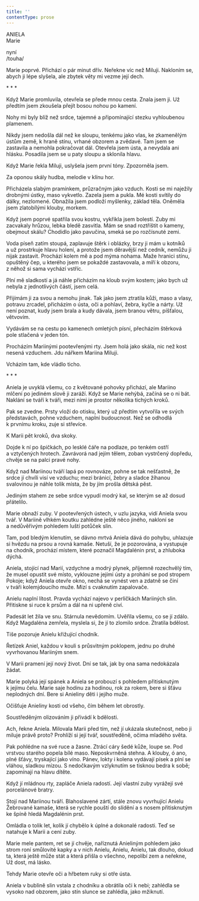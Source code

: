 ```yaml
---
title: ''
contentType: prose
---
```


ANIELA  
Marie

nyní  
/touha/

  

Marie poprvé. Přichází o pár minut dřív. Neřekne víc než Miluji. Nakloním se, abych ji lépe slyšela, ale zbytek věty mi vezme její dech.

\* \* \*

  

Když Marie promluvila, otevřela se přede mnou cesta. Znala jsem ji. Už předtím jsem zkoušela přejít bosou nohou po kamení.

Nohy mi byly blíž než srdce, tajemné a připomínající stezku vyhloubenou plamenem.

Nikdy jsem nedošla dál než ke sloupu, tenkému jako vlas, ke zkamenělým ústům země, k hraně stínu, vrhané obzorem a zvědavé. Tam jsem se zastavila a nemohla pokračovat dál. Otevřela jsem ústa, a nevydala ani hlásku. Posadila jsem se u paty sloupu a sklonila hlavu.

Když Marie řekla Miluji, uslyšela jsem první tóny. Zpozorněla jsem.

Za oponou skály hudba, melodie v klínu hor.

Přicházela slabým pramínkem, průzračným jako vzduch. Kosti se mi naježily drobnými ústky, maso vykvetlo. Zazela jsem a pukla. Mé kosti svítily do dálky, nezlomené. Obnažila jsem podloží myšlenky, základ těla. Oněměla jsem zlatobílými klouby, morkem.

Když jsem poprvé spatřila svou kostru, vykřikla jsem bolestí. Zuby mi zacvakaly hrůzou, lebka bledě zasvitla. Mám se snad roztříštit o kameny, obejmout skálu? Chodidlo jako pavučina, smeká se po rozčísnuté zemi.

Voda píseň zatím stoupá, zaplavuje štěrk i oblázky, brzy ji mám u kotníků a už prostrkuje hlavu holení, a protože jsem děravější než cedník, nemůžu ji nijak zastavit. Prochází kolem mě a pod mýma nohama. Maže hranici stínu, opuštěný čep, u kterého jsem se pokaždé zastavovala, a míří k obzoru, z něhož si sama vychází vstříc.

Plní mě sladkostí a já náhle přicházím na kloub svým kostem; jako bych už nebyla z jednotlivých částí, jsem celá.

Přijímám ji za svou a nemohu jinak. Tak jako jsem ztratila kůži, maso a vlasy, potravu zrcadel, přicházím o ústa, oči a pohlaví, žebra, kyčle a nárty. Už není poznat, kudy jsem brala a kudy dávala, jsem branou větru, píšťalou, větvovím.

Vydávám se na cestu po kamenech omletých písní, přecházím štěr­ko­vá pole stlačená v jeden tón.

Procházím Mariinými pootevřenými rty. Jsem holá jako skála, nic než kost nesená vzduchem. Jdu nářkem Mariina Miluji.

Vcházím tam, kde vládlo ticho.

\* \* \*

  

Aniela je uvyklá všemu, co z květované pohovky přichází, ale Mariino mlčení po jediném slově ji zaráží. Když se Marie nehýbá, začíná se o ni bát. Naklání se tváří k tváři, mezi nimi je prostor několika tichých kroků.

Pak se zvedne. Prsty vloží do otisku, který už předtím vytvořila ve svých představách, pohne vzduchem, naplní budoucnost. Než se odhodlá k prvnímu kroku, zuje si střevíce.

K Marii pět kroků, dva skoky.

Dojde k ní po špičkách, po lesklé čáře na podlaze, po tenkém ostří a vztyčených hrotech. Zavrávorá nad jejím tělem, zoban vystrčený dopředu, chvěje se na palci pravé nohy.

Když nad Mariinou tváří lapá po rovnováze, pohne se tak nešťastně, že srdce jí chvíli visí ve vzduchu; mezi bránicí, žebry a sladce žíhanou svalovinou je náhle tolik místa, že by jím prošla dětská pěst.

Jediným stahem ze sebe srdce vypudí modrý kal, se kterým se až dosud přátelilo.

Marie obnaží zuby. V pootevřených ústech, v uzlu jazyka, vidí Aniela svou tvář. V Mariině vlhkém koutku zahlédne ještě něco jiného, nakloní se a nedůvěřivým pohledem luští potůček slin.

Tam, pod bledým klenutím, se dávno mrtvá Aniela dává do pohybu, uhlazuje si hvězdu na prsou a rovná kamaše. Netuší, že je pozorována, a vystupuje na chodník, prochází místem, které poznačil Magdalénin prst, a zhluboka dýchá.

Aniela, stojící nad Marií, vzdychne a modrý plynek, příjemně rozechvělý tím, že musel opustit své místo, vyklouzne jejími ústy a prohání se pod stropem Pokoje; když Aniela otevře okno, nechá se vynést ven a zdatně se činí v tváři kolemjdoucího muže. Mizí s cvaknutím zapalovače.

Anielu naplní lítost. Pravda vychází najevo v perličkách Mariiných slin. Přitiskne si ruce k prsům a dál na ni upřeně civí.

Padesát let žila ve snu. Stárnula nevědomím. Uvěřila všemu, co se jí zdálo. Když Magdaléna zemřela, myslela si, že jí to zlomilo srdce. Ztratila bdělost.

Tiše pozoruje Anielu křižující chodník.

Řetízek Aniel, každou v kouli s průsvitným poklopem, jednu po druhé vyvrhovanou Mariiným snem.

V Marii pramení její nový život. Dní se tak, jak by ona sama nedokázala žádat.

Marie polyká její spánek a Aniela se probouzí s pohledem přitisknutým k jejímu čelu. Marie saje hodinu za hodinou, rok za rokem, bere si šťávu neplodných dní. Bere si Anieliny děti i jejího muže.

Očišťuje Anieliny kosti od všeho, čím během let obrostly.

Soustředěným olizováním ji přivádí k bdělosti.

Ach, řekne Aniela. Milovala Marii před tím, než jí ukázala skutečnost, nebo ji miluje právě proto? Prohlíží si její tvář, soustředěně, očima mladého světa.

Pak pohlédne na své ruce a žasne. Ztrácí cáry šedé kůže, loupe se. Pod vrstvou starého popela bílé maso. Neposkvrněná stehna. A klouby, ó ano, plné šťávy, tryskající jako víno. Pánev, lokty i kolena vydávají písek a plní se vláhou, sladkou mízou. S nedočkavým vzlyknutím se tisknou bedra k sobě; zapomínají na hlavu dítěte.

Když jí mládnou rty, zapláče Aniela radostí. Její vlastní zuby vyrážejí své porcelánové bratry.

Stojí nad Mariinou tváří. Blahoslavené zártí, stále znovu vyvrhu­jící Anielu Žebrované kamaše, která se rychle pouští do slídění a s nosem přitisknutým ke špíně hledá Magdalénin prst.

Omládla o tolik let, kolik jí chybělo k úplné a dokonalé radosti. Teď se natahuje k Marii a cení zuby.

Marie mele pantem, ret se jí chvěje, naříznutá Anieliným pohledem jako strom roní smůlovité kapky a v nich Anielu, Anielu, Anielu, tak dlouho, dokud ta, která ještě může stát a která přišla o všechno, nepolíbí zem a neřekne, Už dost, má lásko.

Tehdy Marie otevře oči a hřbetem ruky si otře ústa.

Aniela v bublině slin vstala z chodníku a obrátila oči k nebi; zahlédla se vysoko nad obzorem, jako stín slunce se zahlédla, jako mžiknutí.
